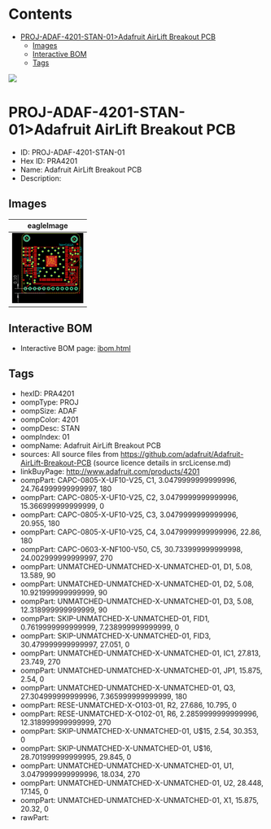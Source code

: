 



Contents
========

* [PROJ-ADAF-4201-STAN-01>Adafruit AirLift Breakout PCB](#proj-adaf-4201-stan-01adafruit-airlift-breakout-pcb)
	* [Images](#images)
	* [Interactive BOM](#interactive-bom)
	* [Tags](#tags)
  
![][im]
# PROJ-ADAF-4201-STAN-01>Adafruit AirLift Breakout PCB

- ID: PROJ-ADAF-4201-STAN-01
- Hex ID: PRA4201
- Name: Adafruit AirLift Breakout PCB
- Description: 

## Images
  
  

|eagleImage|
| :---: |
|[![eagleImage](eagleImage_140.png)](eagleImage_600.png)|

## Interactive BOM

- Interactive BOM page: [ibom.html](kicad/bom/ibom.html)

## Tags

- hexID: PRA4201
- oompType: PROJ
- oompSize: ADAF
- oompColor: 4201
- oompDesc: STAN
- oompIndex: 01
- oompName: Adafruit AirLift Breakout PCB
- sources: All source files from https://github.com/adafruit/Adafruit-AirLift-Breakout-PCB (source licence details in srcLicense.md)
- linkBuyPage: http://www.adafruit.com/products/4201
- oompPart: CAPC-0805-X-UF10-V25, C1, 3.0479999999999996, 24.764999999999997, 180
- oompPart: CAPC-0805-X-UF10-V25, C2, 3.0479999999999996, 15.366999999999999, 0
- oompPart: CAPC-0805-X-UF10-V25, C3, 3.0479999999999996, 20.955, 180
- oompPart: CAPC-0805-X-UF10-V25, C4, 3.0479999999999996, 22.86, 180
- oompPart: CAPC-0603-X-NF100-V50, C5, 30.733999999999998, 24.002999999999997, 270
- oompPart: UNMATCHED-UNMATCHED-X-UNMATCHED-01, D1, 5.08, 13.589, 90
- oompPart: UNMATCHED-UNMATCHED-X-UNMATCHED-01, D2, 5.08, 10.921999999999999, 90
- oompPart: UNMATCHED-UNMATCHED-X-UNMATCHED-01, D3, 5.08, 12.318999999999999, 90
- oompPart: SKIP-UNMATCHED-X-UNMATCHED-01, FID1, 0.7619999999999999, 7.238999999999999, 0
- oompPart: SKIP-UNMATCHED-X-UNMATCHED-01, FID3, 30.479999999999997, 27.051, 0
- oompPart: UNMATCHED-UNMATCHED-X-UNMATCHED-01, IC1, 27.813, 23.749, 270
- oompPart: UNMATCHED-UNMATCHED-X-UNMATCHED-01, JP1, 15.875, 2.54, 0
- oompPart: UNMATCHED-UNMATCHED-X-UNMATCHED-01, Q3, 27.304999999999996, 7.365999999999999, 180
- oompPart: RESE-UNMATCHED-X-O103-01, R2, 27.686, 10.795, 0
- oompPart: RESE-UNMATCHED-X-O102-01, R6, 2.2859999999999996, 12.318999999999999, 270
- oompPart: SKIP-UNMATCHED-X-UNMATCHED-01, U$15, 2.54, 30.353, 0
- oompPart: SKIP-UNMATCHED-X-UNMATCHED-01, U$16, 28.701999999999995, 29.845, 0
- oompPart: UNMATCHED-UNMATCHED-X-UNMATCHED-01, U1, 3.0479999999999996, 18.034, 270
- oompPart: UNMATCHED-UNMATCHED-X-UNMATCHED-01, U2, 28.448, 17.145, 0
- oompPart: UNMATCHED-UNMATCHED-X-UNMATCHED-01, X1, 15.875, 20.32, 0
- rawPart: 



[im]: eagleImage_450.png
